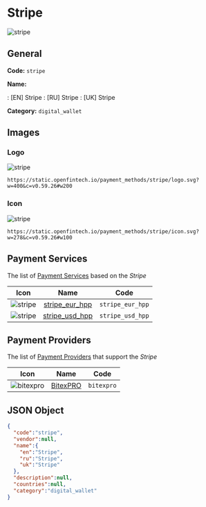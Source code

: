 
# Stripe 
![stripe](https://static.openfintech.io/payment_methods/stripe/logo.svg?w=400&c=v0.59.26#w200)  

## General 
**Code:** `stripe` 
 
**Name:** 
 
:	[EN] Stripe 
:	[RU] Stripe 
:	[UK] Stripe 
 
**Category:** `digital_wallet` 
 

## Images 

### Logo 
![stripe](https://static.openfintech.io/payment_methods/stripe/logo.svg?w=400&c=v0.59.26#w200)  

```
https://static.openfintech.io/payment_methods/stripe/logo.svg?w=400&c=v0.59.26#w200
```  

### Icon 
![stripe](https://static.openfintech.io/payment_methods/stripe/icon.svg?w=278&c=v0.59.26#w100)  

```
https://static.openfintech.io/payment_methods/stripe/icon.svg?w=278&c=v0.59.26#w100
```  

## Payment Services 
 
The list of [Payment Services](/payment-services/) based on the _Stripe_ 

|Icon|Name|Code| 
|:---:|:---:|:---:| 
|![stripe](https://static.openfintech.io/payment_methods/stripe/icon.svg?w=278&c=v0.59.26#w100) |[stripe_eur_hpp](/payment-services/stripe_eur_hpp/)|`stripe_eur_hpp`| 
|![stripe](https://static.openfintech.io/payment_methods/stripe/icon.svg?w=278&c=v0.59.26#w100) |[stripe_usd_hpp](/payment-services/stripe_usd_hpp/)|`stripe_usd_hpp`| 
 

## Payment Providers 
 
The list of [Payment Providers](/payment-providers/) that support the _Stripe_ 

|Icon|Name|Code| 
|:---:|:---:|:---:| 
|![bitexpro](https://static.openfintech.io/payment_providers/bitexpro/icon.png?w=278&c=v0.59.26#w100) |[BitexPRO](/payment-providers/bitexpro/)|`bitexpro`| 
 

## JSON Object 

```json
{
  "code":"stripe",
  "vendor":null,
  "name":{
    "en":"Stripe",
    "ru":"Stripe",
    "uk":"Stripe"
  },
  "description":null,
  "countries":null,
  "category":"digital_wallet"
}
```  
